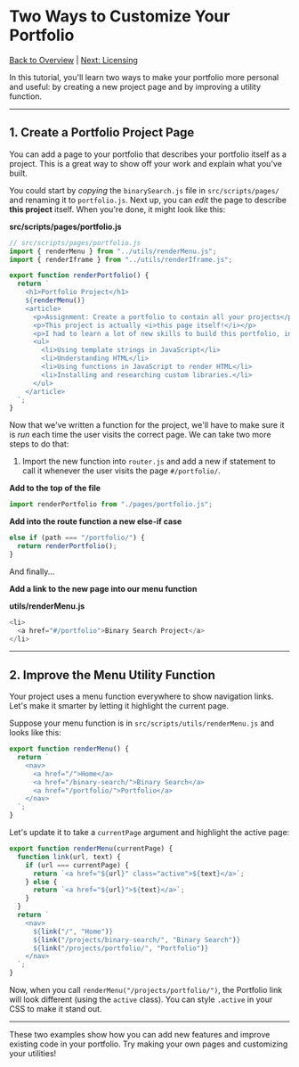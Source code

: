# Two Ways to Customize Your Portfolio

[Back to Overview](../README.md) | [Next: Licensing](./6-licensing.md)

In this tutorial, you'll learn two ways to make your portfolio more personal and useful: by creating a new project page and by improving a utility function.

---

## 1. Create a Portfolio Project Page

You can add a page to your portfolio that describes your portfolio itself as a project. This is a great way to show off your work and explain what you've built.

You could start by _copying_ the `binarySearch.js` file in `src/scripts/pages/` and renaming it to `portfolio.js`. Next up, you can _edit_ the page to describe **this project** itself. When you're done, it might look like this:

**src/scripts/pages/portfolio.js**

```js
// src/scripts/pages/portfolio.js
import { renderMenu } from "../utils/renderMenu.js";
import { renderIframe } from "../utils/renderIframe.js";

export function renderPortfolio() {
  return `
    <h1>Portfolio Project</h1>
    ${renderMenu()}
    <article>
      <p>Assignment: Create a portfolio to contain all your projects</p>      
      <p>This project is actually <i>this page itself!</i></p>
      <p>I had to learn a lot of new skills to build this portfolio, including...</p>
      <ul>
        <li>Using template strings in JavaScript</li>
        <li>Understanding HTML</li>
        <li>Using functions in JavaScript to render HTML</li>
        <li>Installing and researching custom libraries.</li>
      </ul>
    </article>
  `;
}
```

Now that we've written a function for the project, we'll have to make sure it is _run_ each time the user visits the correct page. We can take two more steps to do that:

1. Import the new function into `router.js` and add a new if statement to call it whenever the user visits the page `#/portfolio/`.

**Add to the top of the file**

```js
import renderPortfolio from "./pages/portfolio.js";
```

**Add into the route function a new else-if case**

```js
else if (path === "/portfolio/") {
  return renderPortfolio();
}
```

And finally...

**Add a link to the new page into our menu function**

**utils/renderMenu.js**

```js
<li>
  <a href="#/portfolio">Binary Search Project</a>
</li>
```

---

## 2. Improve the Menu Utility Function

Your project uses a menu function everywhere to show navigation links. Let's make it smarter by letting it highlight the current page.

Suppose your menu function is in `src/scripts/utils/renderMenu.js` and looks like this:

```js
export function renderMenu() {
  return `
    <nav>
      <a href="/">Home</a>
      <a href="/binary-search/">Binary Search</a>
      <a href="/portfolio/">Portfolio</a>
    </nav>
  `;
}
```

Let's update it to take a `currentPage` argument and highlight the active page:

```js
export function renderMenu(currentPage) {
  function link(url, text) {
    if (url === currentPage) {
      return `<a href="${url}" class="active">${text}</a>`;
    } else {
      return `<a href="${url}">${text}</a>`;
    }
  }
  return `
    <nav>
      ${link("/", "Home")}
      ${link("/projects/binary-search/", "Binary Search")}
      ${link("/projects/portfolio/", "Portfolio")}
    </nav>
  `;
}
```

Now, when you call `renderMenu("/projects/portfolio/")`, the Portfolio link will look different (using the `active` class). You can style `.active` in your CSS to make it stand out.

---

These two examples show how you can add new features and improve existing code in your portfolio. Try making your own pages and customizing your utilities!
